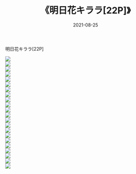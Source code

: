 ﻿---
layout: post
title:  《明日花キララ[22P]》
date:   2021-08-25
img: http://imgx.orgx.ga/漏D/2021/明日花キララ[22P]/000.jpg
categories: [美女, 清纯, 唯美]
---

明日花キララ[22P]

  ![](http://imgx.orgx.ga/漏D/2021/明日花キララ[22P]/001.jpg) <br> ![](http://imgx.orgx.ga/漏D/2021/明日花キララ[22P]/002.jpg) <br> ![](http://imgx.orgx.ga/漏D/2021/明日花キララ[22P]/003.jpg) <br> ![](http://imgx.orgx.ga/漏D/2021/明日花キララ[22P]/004.jpg) <br> ![](http://imgx.orgx.ga/漏D/2021/明日花キララ[22P]/005.jpg) <br> ![](http://imgx.orgx.ga/漏D/2021/明日花キララ[22P]/006.jpg) <br> ![](http://imgx.orgx.ga/漏D/2021/明日花キララ[22P]/007.jpg) <br> ![](http://imgx.orgx.ga/漏D/2021/明日花キララ[22P]/008.jpg) <br> ![](http://imgx.orgx.ga/漏D/2021/明日花キララ[22P]/009.jpg) <br> ![](http://imgx.orgx.ga/漏D/2021/明日花キララ[22P]/010.jpg) <br> ![](http://imgx.orgx.ga/漏D/2021/明日花キララ[22P]/011.jpg) <br> ![](http://imgx.orgx.ga/漏D/2021/明日花キララ[22P]/012.jpg) <br> ![](http://imgx.orgx.ga/漏D/2021/明日花キララ[22P]/013.jpg) <br> ![](http://imgx.orgx.ga/漏D/2021/明日花キララ[22P]/014.jpg) <br> ![](http://imgx.orgx.ga/漏D/2021/明日花キララ[22P]/015.jpg) <br> ![](http://imgx.orgx.ga/漏D/2021/明日花キララ[22P]/016.jpg) <br> ![](http://imgx.orgx.ga/漏D/2021/明日花キララ[22P]/017.jpg) <br> ![](http://imgx.orgx.ga/漏D/2021/明日花キララ[22P]/018.jpg) <br> ![](http://imgx.orgx.ga/漏D/2021/明日花キララ[22P]/019.jpg) <br> ![](http://imgx.orgx.ga/漏D/2021/明日花キララ[22P]/020.jpg) <br> ![](http://imgx.orgx.ga/漏D/2021/明日花キララ[22P]/021.jpg) <br> ![](http://imgx.orgx.ga/漏D/2021/明日花キララ[22P]/022.jpg) <br>